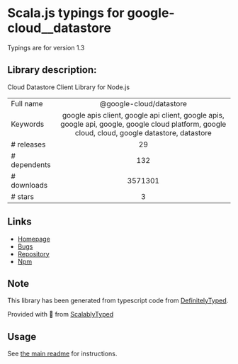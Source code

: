 
# Scala.js typings for google-cloud__datastore

Typings are for version 1.3

## Library description:
Cloud Datastore Client Library for Node.js

|                    |                 |
| ------------------ | :-------------: |
| Full name          | @google-cloud/datastore |
| Keywords           | google apis client, google api client, google apis, google api, google, google cloud platform, google cloud, cloud, google datastore, datastore |
| # releases         | 29 |
| # dependents       | 132 |
| # downloads        | 3571301 |
| # stars            | 3 |

## Links
- [Homepage](https://github.com/googleapis/nodejs-datastore#readme)
- [Bugs](https://github.com/googleapis/nodejs-datastore/issues)
- [Repository](https://github.com/googleapis/nodejs-datastore)
- [Npm](https://www.npmjs.com/package/%40google-cloud%2Fdatastore)
    


## Note
This library has been generated from typescript code from [DefinitelyTyped](https://definitelytyped.org).

Provided with :purple_heart: from [ScalablyTyped](https://github.com/oyvindberg/ScalablyTyped)

## Usage
See [the main readme](../../readme.md) for instructions.


